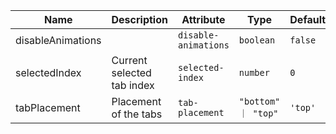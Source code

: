 | Name       | Description                   | Attribute        | Type                                      | Default             |
|------------|-------------------------------|------------------|-------------------------------------------|---------------------|
|disableAnimations|  | `disable-animations` | `boolean` | `false` |
|selectedIndex| Current selected tab index | `selected-index` | `number` | `0` |
|tabPlacement| Placement of the tabs | `tab-placement` | `"bottom" ｜ "top"` | `'top'` |
